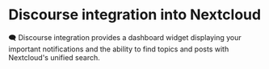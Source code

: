 # Discourse integration into Nextcloud

🗨️ Discourse integration provides a dashboard widget displaying your important notifications
and the ability to find topics and posts with Nextcloud's unified search.
